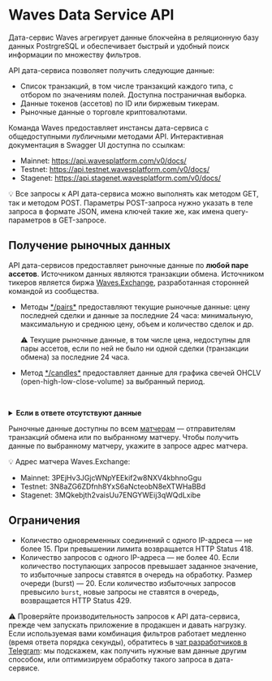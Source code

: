 # Waves Data Service API

Дата-сервис Waves агрегирует данные блокчейна в реляционную базу данных PostrgreSQL и обеспечивает быстрый и удобный поиск информации по множеству фильтров.

API дата-сервиса позволяет получить следующие данные:

* Список транзакций, в том числе транзакций каждого типа, с отбором по значениям полей. Доступна постраничная выборка.
* Данные токенов (ассетов) по ID или биржевым тикерам.
* Рыночные данные о торговле криптовалютами.

Команда Waves предоставляет инстансы дата-сервиса с общедоступными *публичными* методами API. Интерактивная документация в Swagger UI доступна по ссылкам:
* Mainnet: <https://api.wavesplatform.com/v0/docs/>
* Testnet: <https://api.testnet.wavesplatform.com/v0/docs/>
* Stagenet: <https://api.stagenet.wavesplatform.com/v0/docs/>

:bulb: Все запросы к API дата-сервиса можно выполнять как методом GET, так и методом POST. Параметры POST-запроса нужно указать в теле запроса в формате JSON, имена ключей такие же, как имена query-параметров в GET-запросе.

## Получение рыночных данных

API дата-сервисов предоставляет рыночные данные по **любой паре ассетов**. Источником данных являются транзакции обмена. Источником тикеров является биржа [Waves.Exchange](https://waves.exchange/), разработанная сторонней командой из сообщества.

* Методы [\*/pairs\*](https://api.wavesplatform.com/v0/docs/#/pairs) предоставляют текущие рыночные данные: цену последней сделки и данные за последние 24 часа: минимальную, максимальную и среднюю цену, объем и количество сделок и др.

   :warning: Текущие рыночные данные, в том числе цена, недоступны для пары ассетов, если по ней не было ни одной сделки (транзакции обмена) за последние 24 часа.

* Метод [\*/candles\*](https://api.wavesplatform.com/v0/docs/#/candles) предоставляет данные для графика свечей OHCLV (open-high-low-close-volume) за выбранный период.

<br><details>
   <summary><b>Если в ответе отсутствуют данные</b></summary>

Если методы возвращают null или Not found по выбранной паре `{amountAsset}/{priceAsset}`, причины могут быть следующие:

1. Ассеты указаны в запросе в неправильном порядке. Необходимо определить, какой из ассетов является amount-ассетом (базовой валютой), а какой — price-ассетом (валютой котировки):
   * Вы можете посмотреть ассетные пары и идентификаторы ассетов в приложении Waves.Exchange ([для Mainnet](https://waves.exchange/), [Testnet](https://testnet.waves.exchange/) или [Stagenet](https://stagenet.waves.exchange/)). Первый ассет в паре — это amount-ассет, второй — price-ассет.

      ![](./_assets/asset-pair.png)

   * Вы также можете определить пары с помощью метода `GET /matcher/settings` API матчера ([для Mainnet](https://matcher.waves.exchange), [Testnet](https://matcher-testnet.waves.exchange) или [Stagenet](https://matcher-stagenet.waves.exchange)):
      * Если оба ассета есть в списке `priceAssets`, price-ассетом является тот, который следует первым.
      * Если в списке есть только один ассет из пары, он и является price-ассетом.
      * Если обоих ассетов нет в списке, их ID в байтовом представлении нужно отсортировать лексикографически: первый (наименьший) является price-ассетом.

   Подробнее см. раздел [Matcher API](https://docs.waves.exchange/ru/waves-matcher/matcher-api) документации Waves.Exchange.

2. Не было транзакций обмена в тот период, за который метод предоставляет данные (последние 24 часа для методов `*/pairs*`). Проверить это можно с помощью метода [GET ​/transactions​/exchange](https://api.wavesplatform.com/v0/docs/#/transactions/searchTxsExchange), получив, например, 10 последних транзакций обмена по этой паре.
</details>

Рыночные данные доступны по всем [матчерам](https://docs.waves.exchange/ru/waves-matcher/) — отправителям транзакций обмена или по выбранному матчеру. Чтобы получить данные по выбранному матчеру, укажите в запросе адрес матчера.

:bulb: Адрес матчера Waves.Exchange:
* Mainnet: 3PEjHv3JGjcWNpYEEkif2w8NXV4kbhnoGgu
* Testnet: 3N8aZG6ZDfnh8YxS6aNcteobN8eXTWHaBBd
* Stagenet: 3MQkebjth2vaisUu7ENGYWEij3qWQdLxibe

## Ограничения

* Количество одновременных соединений с одного IP-адреса — не более 15. При превышении лимита возвращается HTTP Status 418.
* Количество запросов с одного IP-адреса — не более 40. Если количество поступающих запросов превышает заданное значение, то избыточные запросы ставятся в очередь на обработку. Размер очереди (burst) — 20. Если количество избыточных запросов превысило `burst`, новые запросы не ставятся в очередь, возвращается HTTP Status 429.

:warning: Проверяйте производительность запросов к API дата-сервиса, прежде чем запускать приложение в продакшен и давать нагрузку. Если используемая вами комбинация фильтров работает медленно (время ответа порядка секунды), обратитесь в [чат разработчиков в Telegram](https://t.me/waves_ride_dapps_dev): мы подскажем, как получить нужные вам данные другим способом, или оптимизируем обработку такого запроса в дата-сервисе.
